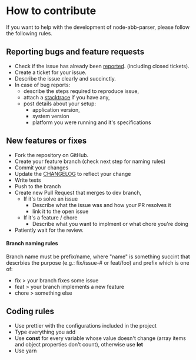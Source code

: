 # How to contribute

If you want to help with the development of node-abb-parser, please follow the following rules.

## Reporting bugs and feature requests

- Check if the issue has already been [reported](https://github.com/Ribeiro-Tiago/node-abb-parser/issues). (including closed tickets).
- Create a ticket for your issue.
- Describe the issue clearly and succinctly.
- In case of bug reports:
  - describe the steps required to reproduce issue,
  - attach a [stacktrace](http://en.wikipedia.org/wiki/Stack_trace) if you have any,
  - post details about your setup:
    - application version,
    - system version
    - platform you were running and it's specifications

## New features or fixes

- Fork the repository on GitHub.
- Create your feature branch (check next step for naming rules)
- Commit your changes
- Update the [CHANGELOG](https://github.com/Ribeiro-Tiago/node-abb-parser/master/CHANGELOG) to reflect your change
- Write tests
- Push to the branch
- Create new Pull Request that merges to dev branch,
  - If it's to solve an issue
    - Describe what the issue was and how your PR resolves it
    - link it to the open issue
  - If it's a feature / chore
    - Describe what you want to implment or what chore you're doing
- Patiently wait for the review.

#### Branch naming rules

Branch name must be prefix/name, where "name" is something succint that descrbies the purpose (e.g.: fix/issue-# or feat/foo) and prefix which is one of:

- fix > your branch fixes some issue
- feat > your branch implements a new feature
- chore > something else

## Coding rules

- Use prettier with the configurations included in the project
- Type everything you add
- Use **const** for every variable whose value doesn't change (array items and object properties don't count), otherwise use **let**
- Use yarn
